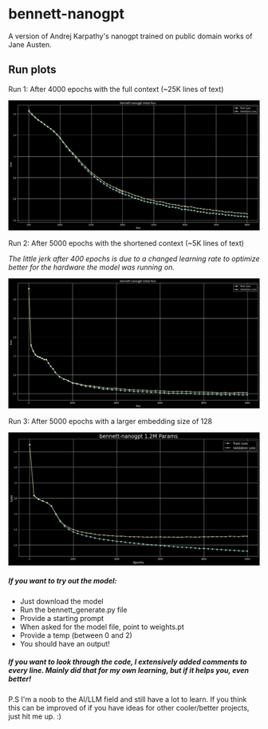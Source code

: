 # bennett-nanogpt

A version of Andrej Karpathy's nanogpt trained on public domain works of Jane Austen. 


## Run plots

Run 1: After 4000 epochs with the full context (~25K lines of text) 

![alt text](assets/image-3.png)

Run 2: After 5000 epochs with the shortened context (~5K lines of text) 

*The little jerk after 400 epochs is due to a changed learning rate to optimize better for the hardware the model was running on.*

![alt text](assets/image-4.png)

Run 3: After 5000 epochs with a larger embedding size of 128

![alt text](assets/run3_image.png)


##### If you want to try out the model: 

- Just download the model 
- Run the bennett_generate.py file
- Provide a starting prompt
- When asked for the model file, point to weights.pt
- Provide a temp (between 0 and 2)
- You should have an output! 

##### If you want to look through the code, I extensively added comments to every line. Mainly did that for my own learning, but if it helps you, even better! 

P.S I'm a noob to the AI/LLM field and still have a lot to learn. If you think this can be improved of if you have ideas for other cooler/better projects, just hit me up. :) 